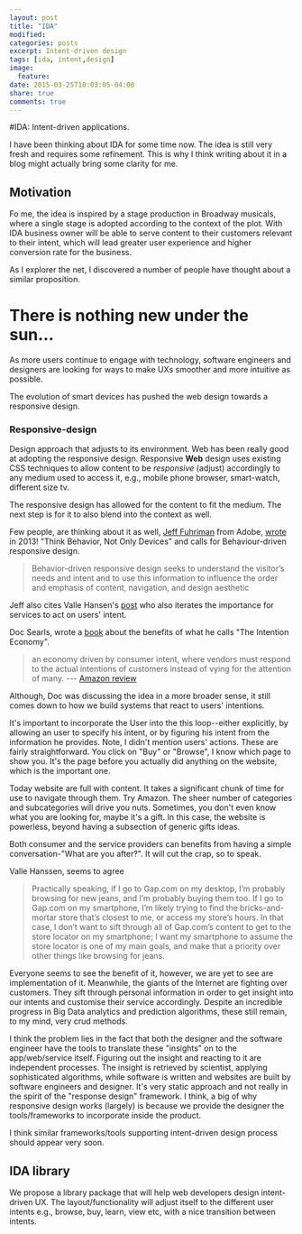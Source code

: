 ```yaml
---
layout: post
title: "IDA"
modified:
categories: posts
excerpt: Intent-driven design
tags: [ida, intent,design]
image:
  feature:
date: 2015-03-25T10:03:05-04:00
share: true
comments: true
---
```


#IDA: Intent-driven applications. 

I have been thinking about IDA for some time now. The idea is still very fresh and requires some refinement. This is why I think writing about it in a blog might actually bring some clarity for me.


## Motivation

Fo me, the idea is inspired by a stage production in Broadway musicals, where a single stage is adopted according to the context of the plot. With IDA business owner will be able to serve content to their customers relevant to their intent, which will lead greater user experience and higher conversion rate for the business.

As I explorer the net, I discovered a number of people have thought about a similar proposition.


# There is nothing new under the sun...

As more users continue to engage with technology, software engineers and designers are looking for ways to make UXs smoother and more intuitive as possible. 

The evolution of smart devices has pushed the web design towards a responsive design. 

### Responsive-design 

Design approach that adjusts to its environment. Web has been really good at adopting the responsive design. Responsive __Web__ design  uses existing CSS techniques to allow content to be *responsive* (adjust) accordingly to any medium  used to access it, e.g., mobile phone browser, smart-watch, different size tv.

The responsive design has allowed for the content to fit the medium. The next step is for it to also blend into the context as well.

Few people, are thinking about it as well, [Jeff Fuhriman](http://blogs.adobe.com/digitalmarketing/author/jeff-fuhriman/) from Adobe, [wrote](http://blogs.adobe.com/digitalmarketing/personalization/behavior-driven-design-integrating-user-intent-with-responsive-experiences/) in 2013! "Think Behavior, Not Only Devices"  and calls for Behaviour-driven responsive design.

> Behavior-driven responsive design seeks to understand the visitor’s needs and intent and to use this information to influence the order and emphasis of content, navigation, and design aesthetic

Jeff also cites Valle Hansen's [post](http://designforuse.net/responsive-design/behavior-driven-responsive-design-making-responsive-work-harder/) who also iterates the importance for services to act on users' intent.

Doc Searls, wrote a [book](http://www.amazon.com/The-Intention-Economy-Customers-Charge/dp/1422158527) about the benefits of what he calls "The Intention Economy".

> an economy driven by consumer intent, where vendors must respond to the actual intentions of customers instead of vying for the attention of many. --- [Amazon review](http://www.amazon.com/The-Intention-Economy-Customers-Charge/dp/1422158527)

Although, Doc was discussing the idea in a more broader sense, it still comes down to how we build systems that react to users' intentions.

It's important to incorporate the User into the this loop--either explicitly, by allowing an user to specify his intent, or by figuring his intent from the information he provides. Note, I didn't mention users' actions. These are fairly straightforward. You click on "Buy" or "Browse", I know which page to show you. It's the page before you actually did anything on the website, which is the important one. 

Today website are full with content. It takes a significant chunk of time for use to navigate through them. Try Amazon. The sheer number of categories and subcategories will drive you nuts. Sometimes, you don't even know what you are looking for, maybe it's a gift. In this case, the website is powerless, beyond having a subsection of generic gifts ideas. 

Both consumer and the service providers can benefits from having a simple conversation-"What are you after?". It will cut the crap, so to speak.

Valle Hanssen, seems to agree

> Practically speaking, if I go to Gap.com on my desktop, I’m probably browsing for new jeans, and I’m probably buying them too. If I go to Gap.com on my smartphone, I’m likely trying to find the bricks-and-mortar store that’s closest to me, or access my store’s hours. In that case, I don’t want to sift through all of Gap.com’s content to get to the store locator on my smartphone; I want my smartphone to assume the store locator is one of my main goals, and make that a priority over other things like browsing for jeans.

Everyone seems to see the benefit of it, however, we are yet to see are implementation of it. Meanwhile, the giants of the Internet are fighting over customers. They sift through personal information in order to get insight into our intents and customise their service accordingly. Despite an incredible progress in Big Data analytics and prediction algorithms, these still remain, to my mind, very crud methods.

I think the problem lies in the fact that both the designer and the software engineer have the tools to translate these "insights" on to the app/web/service itself. Figuring out the insight and reacting to it are independent processes. The insight is retrieved by scientist, applying sophisticated algorithms, while software is written and websites are built by software engineers and designer. It's very static approach and not really in the spirit of the "response design" framework. I think, a big of why responsive design works (largely) is because we provide the designer the tools/frameworks to incorporate inside the product. 

I think similar frameworks/tools supporting intent-driven design process should appear very soon.

## IDA library

We propose a library package that will help web developers design intent-driven UX. The layout/functionality will adjust itself to the different user intents e.g., browse, buy, learn, view etc, with a nice transition between intents. 
